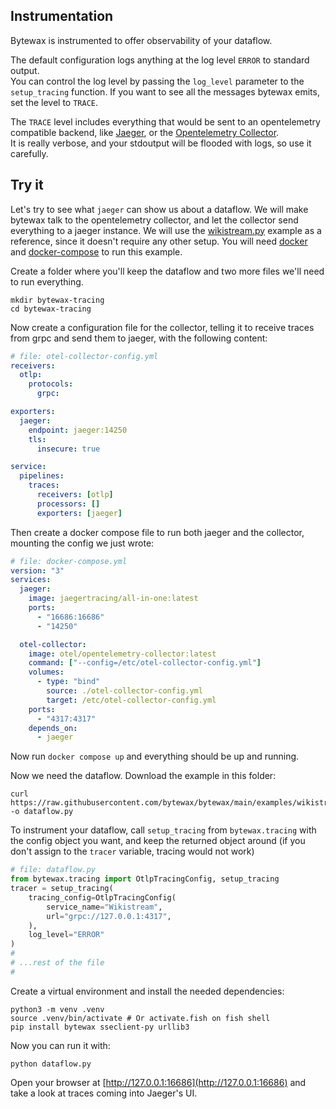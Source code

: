 ## Instrumentation

Bytewax is instrumented to offer observability of your dataflow.

The default configuration logs anything at the log level `ERROR` to standard output.  
You can control the log level by passing the `log_level` parameter to the `setup_tracing` function.
If you want to see all the messages bytewax emits, set the level to `TRACE`.

The `TRACE` level includes everything that would be sent to an opentelemetry compatible backend,
like [Jaeger](https://www.jaegertracing.io/), or the [Opentelemetry Collector](https://opentelemetry.io/docs/collector/).  
It is really verbose, and your stdoutput will be flooded with logs, so use it carefully.

## Try it
Let's try to see what `jaeger` can show us about a dataflow.
We will make bytewax talk to the opentelemetry collector, and let the collector send everything to a jaeger instance.
We will use the [wikistream.py](https://github.com/bytewax/bytewax/blob/main/examples/wikistream.py) example as a reference,
since it doesn't require any other setup.
You will need [docker](https://www.docker.com/) and [docker-compose](https://docs.docker.com/compose/) to run this example.

Create a folder where you'll keep the dataflow and two more files we'll need to run everything.  
```shell
mkdir bytewax-tracing
cd bytewax-tracing
```

Now create a configuration file for the collector, telling it to receive traces from grpc and send them to jaeger,
with the following content:
```yaml
# file: otel-collector-config.yml
receivers:
  otlp:
    protocols:
      grpc:

exporters:
  jaeger:
    endpoint: jaeger:14250
    tls:
      insecure: true

service:
  pipelines:
    traces:
      receivers: [otlp]
      processors: []
      exporters: [jaeger]
```

Then create a docker compose file to run both jaeger and the collector, mounting the config we just wrote:
```yaml
# file: docker-compose.yml
version: "3"
services:
  jaeger:
    image: jaegertracing/all-in-one:latest
    ports:
      - "16686:16686"
      - "14250"

  otel-collector:
    image: otel/opentelemetry-collector:latest
    command: ["--config=/etc/otel-collector-config.yml"]
    volumes:
      - type: "bind"
        source: ./otel-collector-config.yml
        target: /etc/otel-collector-config.yml
    ports:
      - "4317:4317"
    depends_on:
      - jaeger
```

Now run `docker compose up` and everything should be up and running.

Now we need the dataflow. Download the example in this folder:
```shell
curl https://raw.githubusercontent.com/bytewax/bytewax/main/examples/wikistream.py -o dataflow.py
```

To instrument your dataflow, call `setup_tracing` from `bytewax.tracing` with the config object you want, and keep the returned object around (if you don't assign to the `tracer` variable, tracing would not work)

```python
# file: dataflow.py
from bytewax.tracing import OtlpTracingConfig, setup_tracing
tracer = setup_tracing(
    tracing_config=OtlpTracingConfig(
        service_name="Wikistream",
        url="grpc://127.0.0.1:4317",
    ),
    log_level="ERROR"
)
#
# ...rest of the file
#
```

Create a virtual environment and install the needed dependencies:

```shell
python3 -m venv .venv
source .venv/bin/activate # Or activate.fish on fish shell
pip install bytewax sseclient-py urllib3
```

Now you can run it with:
```shell
python dataflow.py
```

Open your browser at [http://127.0.0.1:16686](http://127.0.0.1:16686) and take a look at traces coming into Jaeger's UI.
